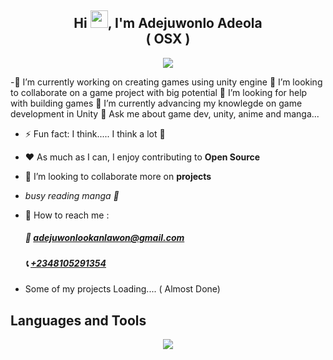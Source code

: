 <h2 align="center">Hi <img src="https://media.giphy.com/media/hvRJCLFzcasrR4ia7z/giphy.gif" width="28">, I'm Adejuwonlo Adeola <br/> ( OSX ) <br/> </h2>

<p align="center">
  <a href="https://github.com/DenverCoder1/readme-typing-svg"><img src="https://readme-typing-svg.herokuapp.com?lines=Unity+Game+Developer;Frontend Developer;3D+Artist;Open%20Sorcerer&center=true&width=640&height=55"></a>
</p> 

-🔭 I’m currently working on creating games using unity engine 🎉 I’m looking to collaborate on a game project with big potential 👐 I’m looking for help with building games 🌱 I’m currently advancing my knowlegde on game development in Unity 💬 Ask me about game dev, unity, anime and manga...
- ⚡ Fun fact: I think..... I think a lot 🤔
- ❤️ As much as I can, I enjoy contributing to **Open Source**
- 👯 I’m looking to collaborate more on **projects**
- _busy reading manga 📖_
  
- 💬 How to reach me :
    ##### 📧 [adejuwonlookanlawon@gmail.com](mailto:adejuwonlookanlawon@gmail.com)  
    <!-- ##### 🌏 [https://syntaxken.netlify.app](https://syntaxken.netlify.app) -->
    ##### 📞 [+2348105291354](tel:+2348105291354)

- Some of my projects  Loading.... ( Almost Done)
    <!-- ##### 🌏 [emmyhcoin.com](https://emmyhcoin.com)
    ##### 🌏 [languvi.com](https://languvi.com) -->
    <!-- ##### 🌏 [perzsirentals.com](https://www.perzsirentals.com) 
    ##### 🌏 [Digiurl url shortener](https://digiurl.vercel.app/)
    ##### 🌏 [Cinerama-insight.app/](https://cinerama-insight.netlify.app/)
    ##### 🌏 [futaforum.app](https://futaforum.vercel.app) -->

## Languages and Tools
<p align="center">
  <a href="https://skillicons.dev">
    <img src="https://skillicons.dev/icons?i=django,unity,python,cs,cpp,css,git,github,js,discord,figma,pr,visualstudio,aws,postgres" />
  </a>
</p>


<!-- # 📊 GitHub Stats:
![](https://github-readme-streak-stats.herokuapp.com/?user=preciousken&theme=dark&hide_border=true)<br/>

---
[![](https://visitcount.itsvg.in/api?id=preciousken&icon=0&color=0)](https://visitcount.itsvg.in) -->

<!-- Proudly created with GPRM ( https://gprm.itsvg.in ) -->
